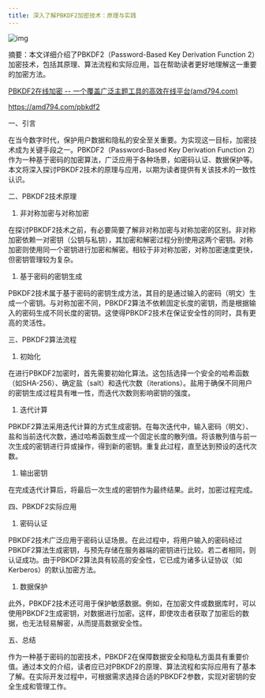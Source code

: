 ```yaml
---
title: 深入了解PBKDF2加密技术：原理与实践
---
```


![img](https://img2023.cnblogs.com/blog/1546022/202311/1546022-20231127143849436-1403952827.png)



摘要：本文详细介绍了PBKDF2（Password-Based Key Derivation Function 2）加密技术，包括其原理、算法流程和实际应用，旨在帮助读者更好地理解这一重要的加密方法。

[PBKDF2在线加密 -- 一个覆盖广泛主题工具的高效在线平台(amd794.com)](https://amd794.com/pbkdf2)

https://amd794.com/pbkdf2

一、引言

在当今数字时代，保护用户数据和隐私的安全至关重要。为实现这一目标，加密技术成为关键手段之一。PBKDF2（Password-Based Key Derivation Function 2）作为一种基于密码的加密算法，广泛应用于各种场景，如密码认证、数据保护等。本文将深入探讨PBKDF2技术的原理与应用，以期为读者提供有关该技术的一致性认识。

二、PBKDF2技术原理

1. 非对称加密与对称加密

在探讨PBKDF2技术之前，有必要简要了解非对称加密与对称加密的区别。非对称加密依赖一对密钥（公钥与私钥），其加密和解密过程分别使用这两个密钥。对称加密则使用同一个密钥进行加密和解密。相较于非对称加密，对称加密速度更快，但密钥管理较为复杂。

1. 基于密码的密钥生成

PBKDF2技术属于基于密码的密钥生成方法，其目的是通过输入的密码（明文）生成一个密钥。与对称加密不同，PBKDF2算法不依赖固定长度的密钥，而是根据输入的密码生成不同长度的密钥。这使得PBKDF2技术在保证安全性的同时，具有更高的灵活性。

三、PBKDF2算法流程

1. 初始化

在进行PBKDF2加密时，首先需要初始化算法。这包括选择一个安全的哈希函数（如SHA-256）、确定盐（salt）和迭代次数（iterations）。盐用于确保不同用户的密钥生成过程具有唯一性，而迭代次数则影响密钥的强度。

1. 迭代计算

PBKDF2算法采用迭代计算的方式生成密钥。在每次迭代中，输入密码（明文）、盐和当前迭代次数，通过哈希函数生成一个固定长度的散列值。将该散列值与前一次生成的密钥进行异或操作，得到新的密钥。重复此过程，直至达到预设的迭代次数。

1. 输出密钥

在完成迭代计算后，将最后一次生成的密钥作为最终结果。此时，加密过程完成。

四、PBKDF2实际应用

1. 密码认证

PBKDF2技术广泛应用于密码认证场景。在此过程中，将用户输入的密码经过PBKDF2算法生成密钥，与预先存储在服务器端的密钥进行比较。若二者相同，则认证成功。由于PBKDF2算法具有较高的安全性，它已成为诸多认证协议（如Kerberos）的默认加密方法。

1. 数据保护

此外，PBKDF2技术还可用于保护敏感数据。例如，在加密文件或数据库时，可以使用PBKDF2生成密钥，对数据进行加密。这样，即使攻击者获取了加密后的数据，也无法轻易解密，从而提高数据安全性。

五、总结

作为一种基于密码的加密技术，PBKDF2在保障数据安全和隐私方面具有重要价值。通过本文的介绍，读者应已对PBKDF2的原理、算法流程和实际应用有了基本了解。在实际开发过程中，可根据需求选择合适的PBKDF2参数，实现对密钥的安全生成和管理工作。